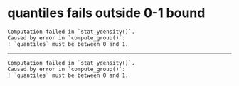# quantiles fails outside 0-1 bound

    Computation failed in `stat_ydensity()`.
    Caused by error in `compute_group()`:
    ! `quantiles` must be between 0 and 1.

---

    Computation failed in `stat_ydensity()`.
    Caused by error in `compute_group()`:
    ! `quantiles` must be between 0 and 1.

